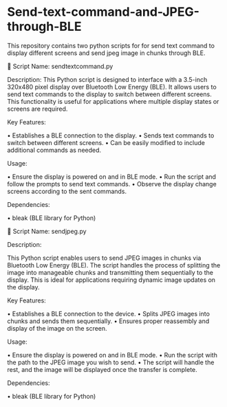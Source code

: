 # Send-text-command-and-JPEG-through-BLE
This repository contains two python scripts for for send text command to display different screens and send jpeg image in chunks through BLE.

	 Script Name: sendtextcommand.py

Description:
This Python script is designed to interface with a 3.5-inch 320x480 pixel display over Bluetooth Low Energy (BLE). It allows users to send text commands to the display to switch between different screens. This functionality is useful for applications where multiple display states or screens are required.

Key Features:

•	Establishes a BLE connection to the display.
•	Sends text commands to switch between different screens.
•	Can be easily modified to include additional commands as needed.

Usage:

•	Ensure the display is powered on and in BLE mode.
•	Run the script and follow the prompts to send text commands.
•	Observe the display change screens according to the sent commands.

Dependencies:

•	bleak (BLE library for Python)



	Script Name: sendjpeg.py


Description:

This Python script enables users to send JPEG images in chunks via Bluetooth Low Energy (BLE). The script handles the process of splitting the image into manageable chunks and transmitting them sequentially to the display. This is ideal for applications requiring dynamic image updates on the display.

Key Features:

•	Establishes a BLE connection to the device.
•	Splits JPEG images into chunks and sends them sequentially.
•	Ensures proper reassembly and display of the image on the screen.

Usage:

•	Ensure the display is powered on and in BLE mode.
•	Run the script with the path to the JPEG image you wish to send.
•	The script will handle the rest, and the image will be displayed once the transfer is complete.

Dependencies:

•	bleak (BLE library for Python)

